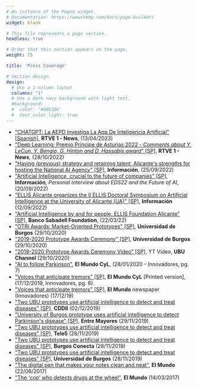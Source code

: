 ```yaml
---
# An instance of the Pages widget.
# Documentation: https://wowchemy.com/docs/page-builder/
widget: blank

# This file represents a page section.
headless: true

# Order that this section appears on the page.
weight: 75

title: 'Press Coverage'

# Section design
design:
  # Use a 1-column layout
  columns: "1"
  # Use a dark navy background with light text.
  #background:
  #  color: '#0053D6'
  #  text_color_light: true
---
```

* ["CHATGPT:  La AEPD Investiga La App De Inteligencia Artificial" [Spanish]](https://www.youtube.com/watch?v=I8Jmhe1CdnY), **RTVE 1 - News**, (13/04/2023)
* ["Deep Learning: Premio Principe de Asturias 2022 - *Comments about Y. LeCun, Y. Bengio, G. Hinton and D. Hassabis award*" [SP]](https://www.rtve.es/play/videos/telediario-2/inteligencia-artificial-deep-learning-premio-princesa-asturias/6724398/), **RTVE 1 - News**, (28/10/2022)
* ["Having (previous) strategy and retaining talent, Alicante's strengths for hosting the National AI Agency" [SP]](https://alicanteplaza.es/tenerestrategiapreviayretenertalentolasfortalezasdealicanteparaacogerlaagenciadeia), **Información**, (25/09/2022)
* ["Artificial Intelligence, crucial to the future of companies" [SP]](https://www.informacion.es/alicante/2022/09/20/futuro-inteligencia-artificial-sea-capaz-75696314.html), **Información**, *Personal interview about EDS22 and the Future of AI*, (20/09/2022)
* ["ELLIS Alicante organizes the II ELLIS Doctoral Symposium on Artificial Intelligence at the University of Alicante (UA)" [SP]](https://www.informacion.es/formacion/universidades/2022/09/12/ii-simposio-inteligencia-artificial-ua-75333417.html), **Información** (12/09/2022)
* ["Artificial Intelligence by and for people. ELLIS Foundation Alicante" [SP]](https://www.fundacionbancosabadell.com/inteligencia-artificial-por-y-para-las-personas-fundacion-ellis-alicante/?utm_source=socialmedia&utm_medium=twitter&utm_campaign=ellis), **Banco Sabadell Foundation**, (22/03/22)
* ["OTRI Awards: Market-Oriented Prototypes" [SP]](https://www.ubu.es/noticias/la-ubu-avanza-en-innovacion), **Universidad de Burgos** (29/10/2020)
* ["2019-2020 Prototype Awards Ceremony" [SP]](https://www.ubu.es/agenda/entrega-de-premios-y-lanzamiento-de-nuevas-convocatorias-curso-2019-2020-prototipos-orientados-al-mercado-vii-convocatoria-prueba-concepto), **Universidad de Burgos** (29/10/2020)
* ["2019-2020 Prototype Awards Ceremony Video" [SP]](https://youtu.be/BCKuHDKv0bw?t=139), YT Video, **UBU Channel** (29/10/2020)
* ["AI to follow Parkinson"](https://github.com/AdrianArnaiz/TFG-Neurodegenerative-Disease-Detection/blob/master/doc/masRecursos/ElMundo-Innovadores-28-01-20-Inteligencia%20Artificial%20para%20seguir%20al%20p%C3%A1rkinson.pdf), **El Mundo CyL**, (28/01/2020 - Innovadores, pg. 7)
* ["Voices that anticipate tremors" [SP]](https://github.com/AdrianArnaiz/TFG-Neurodegenerative-Disease-Detection/blob/master/doc/masRecursos/ElMundo-Innovadores-17-12-19-Voces%20que%20anticipan%20temblores.pdf), **El Mundo CyL** [Printed version], (17/12/2019, Innovadores, pg. 6).
* ["Voices that anticipate tremors" [SP]](https://diariodevalladolid.elmundo.es/articulo/innovadores/voces-anticipan-temblores/20191217130131365000.html), **El Mundo** newspaper (Innovadores) (17/12/19)
* ["Two UBU prototypes use artificial intelligence to detect and treat diseases" [SP]](https://coddii.org/dos-prototipos-de-la-ubu-utilizan-la-inteligencia-artificial-para-detectar-y-tratar-enfermedades), **CDDII** (02/12/2019)
* ["University of Burgos prototype uses artificial intelligence to detect Parkinson's disease" [SP]](http://entremayores.es/spa/ccaa.asp?var2=Castilla%20y%20Le%F3n&var3=Un%20prototipo%20de%20la%20UBU%20utiliza%20la%20inteligencia%20artificial%20para%20detectar%20el%20Parkinson&nar1=3&nar2=23&nar3=41400&nar5=1), **Entre Mayores** (29/11/2019)
* ["Two UBU prototypes use artificial intelligence to detect and treat diseases" [SP]](https://www.telecinco.es/informativos/ciencia/prototipos-utilizar-inteligencia-artificial-detectar-tratar-enfermedades_18_2858370271.html), **Tele5** (28/11/2019)
* ["Two UBU prototypes use artificial intelligence to detect and treat diseases" [SP]](https://www.burgosconecta.es/burgos/universidad/prototipos-utilizan-inteligencia-20191128121921-nt.html), **Burgos Conecta** (28/11/2019)
* ["Two UBU prototypes use artificial intelligence to detect and treat diseases" [SP]](https://www.ubu.es/noticias/dos-prototipos-de-la-ubu-utilizan-la-inteligencia-artificial-para-detectar-y-tratar-enfermedades), **Universidad de Burgos** (28/11/2019)
* ["The digital pen that makes your notes clean and neat"](https://diariodevalladolid.elmundo.es/articulo/innovadores/boligrafo-digital-pasa-limpio-apuntes/20170622155138224197.html), **El Mundo** (22/06/2017)
* ["The 'cop' who detects drugs at the wheel"](https://diariodevalladolid.elmundo.es/articulo/innovadores/poli-detecta-drogas-volante/20170314122648216192.html), **El Mundo** (14/03/2017)





